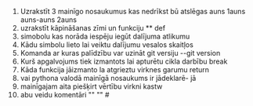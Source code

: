 1. Uzrakstīt 3 mainīgo nosaukumus kas nedrīkst bū atslēgas auns  1auns auns-auns 2auns
2. uzrakstīt kāpināšanas zīmi un funkciju **  def 
3. simobolu kas norāda iespēju  iegūt dalījuma atlikumu
4. Kādu simbolu lieto  lai veiktu dalījumu vesalos skaitļos
5. Komanda ar kuras palīdzību var uzināt git versiju --git version
6. Kurš apgalvojums tiek izmantots lai apturētu cikla darbību 
break
7. Kāda funkcija jāizmanto la atgrieztu virknes garumu
 return
8. vai pythona valodā mainīgā nosaukums ir jādeklarē- jā
9. mainīgajam aita piešķirt vērtību virkni kastw
10. abu veidu komentāri "" ""  # 